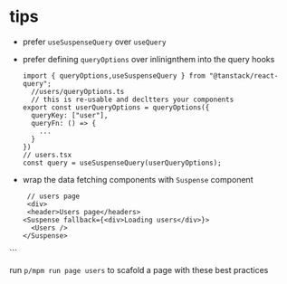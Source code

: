 # tips

- prefer `useSuspenseQuery` over `useQuery`
- prefer defining `queryOptions` over inlinignthem into the query hooks
  
  ```tsx
  import { queryOptions,useSuspenseQuery } from "@tanstack/react-query";
    //users/queryOptions.ts
    // this is re-usable and decltters your components
  export const userQueryOptions = queryOptions({
    queryKey: ["user"],
    queryFn: () => {
      ...
    }
  })
  // users.tsx
  const query = useSuspenseQuery(userQueryOptions);
  ```
- wrap the data fetching components with `Suspense` component

  ```tsx
   // users page
   <div>
   <header>Users page</headers>
  <Suspense fallback={<div>Loading users</div>}>
    <Users />
  </Suspense>
</div>
  ```

run `p/mpm run page users` to scafold a page with these best practices
  
